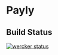 # Payly

## Build Status

[![wercker status](https://app.wercker.com/status/b39d97753cb395cf10d4b513763e2c18/m "wercker status")](https://app.wercker.com/project/bykey/b39d97753cb395cf10d4b513763e2c18)
